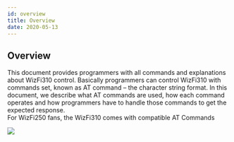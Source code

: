 ```yaml
---
id: overview
title: Overview
date: 2020-05-13
---
```


## Overview 
This document provides programmers with all commands and explanations
about WizFi310 control. Basically programmers can control WizFi310 with
commands set, known as AT command – the character string format. In this
document, we describe what AT commands are used, how each command
operates and how programmers have to handle those commands to get the
expected response.  
For WizFi250 fans, the WizFi310 comes with compatible AT Commands

  
  
![](/document_framework/img/products/wizfi310/wizfi310-evb.png)
